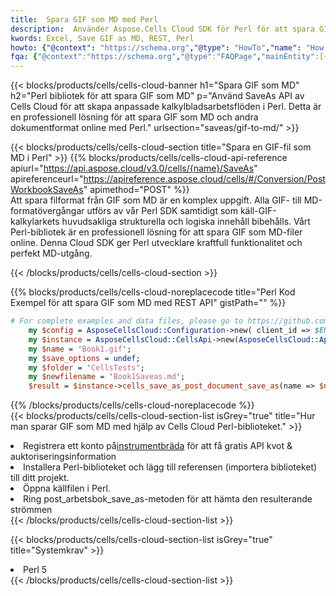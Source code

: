 ```yaml
---
title:  Spara GIF som MD med Perl
description:  Använder Aspose.Cells Cloud SDK för Perl för att spara GIF-formatfil som MD-formatfil.
kwords: Excel, Save GIF as MD, REST, Perl
howto: {"@context": "https://schema.org","@type": "HowTo","name": "How to save GIF as MD using the Cells Cloud Perl library.","description": "How to save GIF as MD using the Cells Cloud Perl library.","image": {"@type": "ImageObject"},"url": "/perl/saveas/gif-to-md/","step": [{ "@type": "HowToStep","name": "How to save GIF as MD using the Cells Cloud Perl library. step 1", "image": {"@type": "ImageObject",},"url": "/perl/saveas/gif-to-md/","text": "Register an account at <a href='https://dashboard.aspose.cloud/'>Dashboard</a> to get free API quota & authorization details",},{ "@type": "HowToStep","name": "How to save GIF as MD using the Cells Cloud Perl library. step 1", "image": {"@type": "ImageObject",},"url": "/perl/saveas/gif-to-md/","text": "Install Perl library and add the reference (import the library) to your project.",},{ "@type": "HowToStep","name": "How to save GIF as MD using the Cells Cloud Perl library. step 1", "image": {"@type": "ImageObject",},"url": "/perl/saveas/gif-to-md/","text": "Open the source file in Perl.",},{ "@type": "HowToStep","name": "How to save GIF as MD using the Cells Cloud Perl library. step 1", "image": {"@type": "ImageObject",},"url": "/perl/saveas/gif-to-md/","text": "Call post_workbook_save_as method to get the resultant stream",}, ],"supply": {"@type": "HowToSupply","name": "document"},"tool": [{"@type": "HowToTool","name": "VIM, Visual Studio Code, Eclipse"},{"@type": "HowToTool","name": "Aspose Cells"}],"totalTime": "PT6M"}
fqa: {"@context":"https://schema.org","@type":"FAQPage","mainEntity":[{"@type":"Question","name":"Why save file as other formats file in C# using REST API?","acceptedAnswer":{"@type":"Answer","text":"Documents are encoded in many ways, and some files may be incompatible with the software you use. To open and read such files, just save them as appropriate file formats.<br/><ol><li>Install .NET SDK and add the reference (import the library) to your project.</li><li>Open the source file in C# using REST API.</li><li>Call the PostWorkbookSaveAsRequest() method, passing an output filename with required extension.</li><li>Get the result of save as a separate file.</li></ol>"}},{"@type":"Question","name":"What file formats can I save as with your C# library?","acceptedAnswer":{"@type":"Answer","text":"We support a variety of file formats for conversion using .NET library, including XLSX, Excel, xls , PDF, CSV, HTML, Markdown, XML, PNG, JPG, TIFF, Json, TXT and many more."}},{"@type":"Question","name":"What is the maximum allowed file size for conversion using this .NET library?","acceptedAnswer":{"@type":"Answer","text":"There are no file size limits for format conversions using .NET library."}}]}
---
```

{{< blocks/products/cells/cells-cloud-banner h1="Spara GIF som MD" h2="Perl bibliotek för att spara GIF som MD" p="Använd SaveAs API av Cells Cloud för att skapa anpassade kalkylbladsarbetsflöden i Perl. Detta är en professionell lösning för att spara GIF som MD och andra dokumentformat online med Perl." urlsection="saveas/gif-to-md/" >}}

{{< blocks/products/cells/cells-cloud-section title="Spara en GIF-fil som MD i Perl" >}}
{{% blocks/products/cells/cells-cloud-api-reference apiurl="https://api.aspose.cloud/v3.0/cells/{name}/SaveAs" apireferenceurl="https://apireference.aspose.cloud/cells/#/Conversion/PostWorkbookSaveAs" apimethod="POST" %}}
<br/>
Att spara filformat från GIF som MD är en komplex uppgift. Alla GIF- till MD-formatövergångar utförs av vår Perl SDK samtidigt som käll-GIF-kalkylarkets huvudsakliga strukturella och logiska innehåll bibehålls. Vårt Perl-bibliotek är en professionell lösning för att spara GIF som MD-filer online. Denna Cloud SDK ger Perl utvecklare kraftfull funktionalitet och perfekt MD-utgång.

{{< /blocks/products/cells/cells-cloud-section >}}

{{% blocks/products/cells/cells-cloud-noreplacecode title="Perl Kod Exempel för att spara GIF som MD med REST API" gistPath="" %}}
  
```perl
# For complete examples and data files, please go to https://github.com/aspose-cells-cloud/aspose-cells-cloud-perl/
    my $config = AsposeCellsCloud::Configuration->new( client_id => $ENV{'ProductClientId'}, client_secret => $ENV{'ProductClientSecret'});
    my $instance = AsposeCellsCloud::CellsApi->new(AsposeCellsCloud::ApiClient->new( $config));
    my $name = 'Book1.gif';
    my $save_options = undef;
    my $folder = 'CellsTests';
    my $newfilename = 'Book1Saveas.md';
    $result = $instance->cells_save_as_post_document_save_as(name => $name,save_options => $save_options, newfilename => $newfilename, folder => $folder);
```
  
{{% /blocks/products/cells/cells-cloud-noreplacecode %}}
<br/>
{{< blocks/products/cells/cells-cloud-section-list isGrey="true" title="Hur man sparar GIF som MD med hjälp av Cells Cloud Perl-biblioteket." >}}
<li> Registrera ett konto på<a href="https://dashboard.aspose.cloud/">instrumentbräda</a> för att få gratis API kvot & auktoriseringsinformation</li>
<li>Installera Perl-biblioteket och lägg till referensen (importera biblioteket) till ditt projekt.</li>
<li>Öppna källfilen i Perl.</li>
<li>Ring post_arbetsbok_save_as-metoden för att hämta den resulterande strömmen</li>
{{< /blocks/products/cells/cells-cloud-section-list >}}

{{< blocks/products/cells/cells-cloud-section-list isGrey="true" title="Systemkrav" >}}
<li>Perl 5</li>
{{< /blocks/products/cells/cells-cloud-section-list >}}

